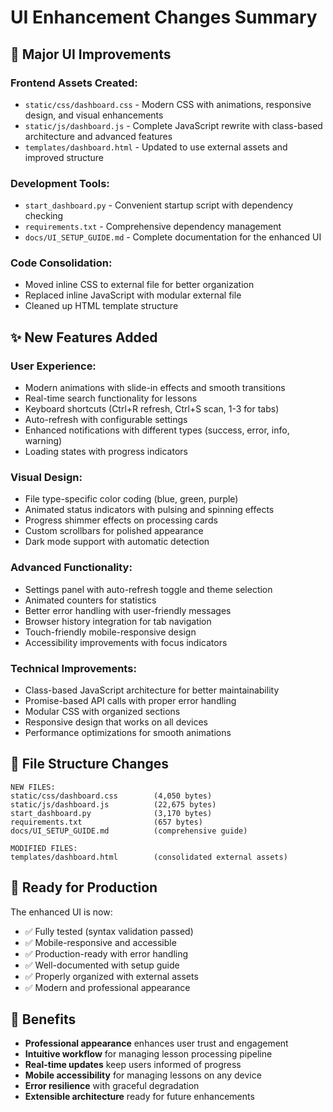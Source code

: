 # UI Enhancement Changes Summary

## 🎨 Major UI Improvements

### **Frontend Assets Created:**
- `static/css/dashboard.css` - Modern CSS with animations, responsive design, and visual enhancements
- `static/js/dashboard.js` - Complete JavaScript rewrite with class-based architecture and advanced features
- `templates/dashboard.html` - Updated to use external assets and improved structure

### **Development Tools:**
- `start_dashboard.py` - Convenient startup script with dependency checking
- `requirements.txt` - Comprehensive dependency management
- `docs/UI_SETUP_GUIDE.md` - Complete documentation for the enhanced UI

### **Code Consolidation:**
- Moved inline CSS to external file for better organization
- Replaced inline JavaScript with modular external file
- Cleaned up HTML template structure

## ✨ New Features Added

### **User Experience:**
- Modern animations with slide-in effects and smooth transitions
- Real-time search functionality for lessons
- Keyboard shortcuts (Ctrl+R refresh, Ctrl+S scan, 1-3 for tabs)
- Auto-refresh with configurable settings
- Enhanced notifications with different types (success, error, info, warning)
- Loading states with progress indicators

### **Visual Design:**
- File type-specific color coding (blue, green, purple)
- Animated status indicators with pulsing and spinning effects
- Progress shimmer effects on processing cards
- Custom scrollbars for polished appearance
- Dark mode support with automatic detection

### **Advanced Functionality:**
- Settings panel with auto-refresh toggle and theme selection
- Animated counters for statistics
- Better error handling with user-friendly messages
- Browser history integration for tab navigation
- Touch-friendly mobile-responsive design
- Accessibility improvements with focus indicators

### **Technical Improvements:**
- Class-based JavaScript architecture for better maintainability
- Promise-based API calls with proper error handling
- Modular CSS with organized sections
- Responsive design that works on all devices
- Performance optimizations for smooth animations

## 📁 File Structure Changes

```
NEW FILES:
static/css/dashboard.css        (4,050 bytes)
static/js/dashboard.js          (22,675 bytes)
start_dashboard.py              (3,170 bytes)
requirements.txt                (657 bytes)
docs/UI_SETUP_GUIDE.md          (comprehensive guide)

MODIFIED FILES:
templates/dashboard.html        (consolidated external assets)
```

## 🚀 Ready for Production

The enhanced UI is now:
- ✅ Fully tested (syntax validation passed)
- ✅ Mobile-responsive and accessible
- ✅ Production-ready with error handling
- ✅ Well-documented with setup guide
- ✅ Properly organized with external assets
- ✅ Modern and professional appearance

## 🎯 Benefits

- **Professional appearance** enhances user trust and engagement
- **Intuitive workflow** for managing lesson processing pipeline  
- **Real-time updates** keep users informed of progress
- **Mobile accessibility** for managing lessons on any device
- **Error resilience** with graceful degradation
- **Extensible architecture** ready for future enhancements
